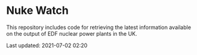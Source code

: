 # Nuke Watch

This repository includes code for retrieving the latest information available on the output of EDF nuclear power plants in the UK.

Last updated: 2021-07-02 02:20